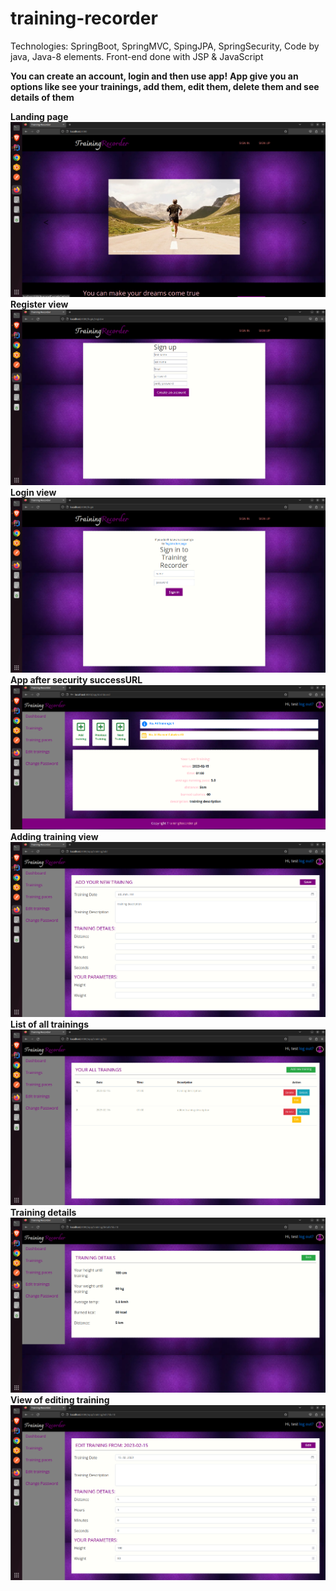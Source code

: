 # training-recorder

Technologies: SpringBoot, SpringMVC, SpingJPA, SpringSecurity, Code by java, Java-8 elements. Front-end done with JSP & JavaScript

**You can create an account, login and then use app!**
**App give you an options like see your trainings, add them, edit them, delete them and see details of them**

**Landing page**
![view App](/imagesToReadME/landingPage.png)
**Register view**
![view App](/imagesToReadME/registerView.png)
**Login view**
![view App](/imagesToReadME/loginView.png)
**App after security successURL**
![view App](/imagesToReadME/app.png)
**Adding training view**
![view App](/imagesToReadME/add.png)
**List of all trainings**
![view App](/imagesToReadME/list.png)
**Training details**
![view App](/imagesToReadME/details.png)
**View of editing training**
![view App](/imagesToReadME/edit.png)
